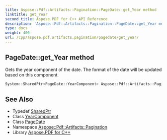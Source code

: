 ```yaml
---
title: Aspose::Pdf::Artifacts::Pagination::PageDate::get_Year method
linktitle: get_Year
second_title: Aspose.PDF for C++ API Reference
description: 'Aspose::Pdf::Artifacts::Pagination::PageDate::get_Year method. Gets the year component of the date. The format of the date will be updated based on this component in C++.'
type: docs
weight: 400
url: /cpp/aspose.pdf.artifacts.pagination/pagedate/get_year/
---
```

## PageDate::get_Year method


Gets the year component of the date. The format of the date will be updated based on this component.

```cpp
System::SharedPtr<PageDate::YearComponent> Aspose::Pdf::Artifacts::Pagination::PageDate::get_Year() const
```

## See Also

* Typedef [SharedPtr](../../../system/sharedptr/)
* Class [YearComponent](../yearcomponent/)
* Class [PageDate](../)
* Namespace [Aspose::Pdf::Artifacts::Pagination](../../)
* Library [Aspose.PDF for C++](../../../)
